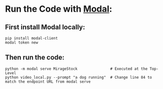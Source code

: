 # Run the Code with [Modal](https://modal.com):
## First install Modal locally:
```
pip install modal-client
modal token new
```
## Then run the code:
```
python -m modal serve MirageStock               # Executed at the Top-Level
python video_local.py --prompt "a dog running"  # Change line 84 to match the endpoint URL from modal serve
```
